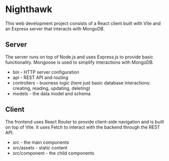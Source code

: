 # Nighthawk

This web development project consists of a React client built with Vite and an Express server that interacts with MongoDB.

## Server

The server runs on top of Node.js and uses Express.js to provide basic functionality. Mongoose is used to simplify interactions with MongoDB.

- bin - HTTP server configuration
- api - REST API and routing
- controllers - business logic (here just basic database interactions: creating, reading, updating, deleting)
- models - the data model and schema

## Client 

The frontend uses React Router to provide client-side navigation and is built on top of Vite. It uses Fetch to interact with the backend through the REST API.

- src - the main components
- src/assets - static content
- src/component - the child components

